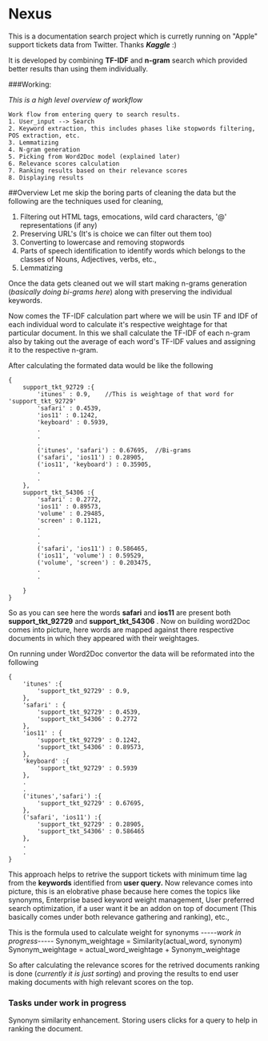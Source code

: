 # Nexus

This is a documentation search project which is curretly running on "Apple" support tickets data from Twitter. Thanks **_Kaggle_** :)

It is developed by combining **TF-IDF** and **n-gram** search which provided better results than using them individually.

###Working:

_This is a high level overview of workflow_

    Work flow from entering query to search results.
    1. User_input --> Search
    2. Keyword extraction, this includes phases like stopwords filtering, POS extraction, etc.
    3. Lemmatizing
    4. N-gram generation
    5. Picking from Word2Doc model (explained later)
    6. Relevance scores calculation
    7. Ranking results based on their relevance scores
    8. Displaying results

##Overview
Let me skip the boring parts of cleaning the data but the following are the techniques used for cleaning,
1. Filtering out HTML tags, emocations, wild card characters, '@' representations (if any)
2. Preserving URL's (It's is choice we can filter out them too)
3. Converting to lowercase and removing stopwords
4. Parts of speech identification to identify words which belongs to the classes of Nouns, Adjectives, verbs, etc.,
5. Lemmatizing


Once the data gets cleaned out we will start making n-grams generation (_basically doing bi-grams here_) along with preserving the individual keywords.

Now comes the TF-IDF calculation part where we will be usin TF and IDF of each individual word to calculate it's respective weightage for that particular document. In this we shall calculate the TF-IDF of each n-gram also by taking out the average of each word's TF-IDF values and assigning it to the respective n-gram.

After calculating the formated data would be like the following

    {
        support_tkt_92729 :{
            'itunes' : 0.9,    //This is weightage of that word for 'support_tkt_92729'
            'safari' : 0.4539,
            'ios11' : 0.1242,
            'keyboard' : 0.5939,
            .
            .
            .
            ('itunes', 'safari') : 0.67695,  //Bi-grams
            ('safari', 'ios11') : 0.28905,
            ('ios11', 'keyboard') : 0.35905,
            .
            .
        },
        support_tkt_54306 :{
            'safari' : 0.2772,
            'ios11' : 0.89573,
            'volume' : 0.29485,
            'screen' : 0.1121,
            .
            .
            .
            ('safari', 'ios11') : 0.586465,
            ('ios11', 'volume') : 0.59529,
            ('volume', 'screen') : 0.203475,
            .
            .

        }
    }

So as you can see here the words **safari** and **ios11** are present both **support_tkt_92729** and **support_tkt_54306** . Now on building word2Doc comes into picture, here words are mapped against there respective documents in which they appeared with their weightages.

On running under Word2Doc convertor the data will be reformated into the following

    {
        'itunes' :{
            'support_tkt_92729' : 0.9,
        },
        'safari' : {
            'support_tkt_92729' : 0.4539,
            'support_tkt_54306' : 0.2772
        },
        'ios11' : {
            'support_tkt_92729' : 0.1242,
            'support_tkt_54306' : 0.89573,
        },
        'keyboard' :{
            'support_tkt_92729' : 0.5939
        },
        .
        .
        ('itunes','safari') :{
            'support_tkt_92729' : 0.67695,
        },
        ('safari', 'ios11') :{
            'support_tkt_92729' : 0.28905,
            'support_tkt_54306' : 0.586465
        },
        .
        .
    }
This approach helps to retrive the support tickets with minimum time lag from the **keywords** identified from **user query.**
Now relevance comes into picture, this is an elobrative phase because here comes the topics like synonyms, Enterprise based keyword weight management, User preferred search optimization, if a user want it be an addon on top of document (This basically comes under both relevance gathering and ranking), etc.,

This is the formula used to calculate weight for synonyms
-----_work in progress_-----
Synonym_weightage = Similarity(actual_word, synonym)
Synonym_weightage = actual_word_weightage + Synonym_weightage



So after calculating the relevance scores for the retrived documents ranking is done (_currently it is just sorting_) and proving the results to end user making documents with high relevant scores on the top.

### Tasks under work in progress
Synonym similarity enhancement.
Storing users clicks for a query to help in ranking the document.